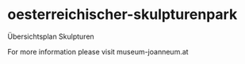 # oesterreichischer-skulpturenpark
Übersichtsplan Skulpturen 

For more information please visit museum-joanneum.at
